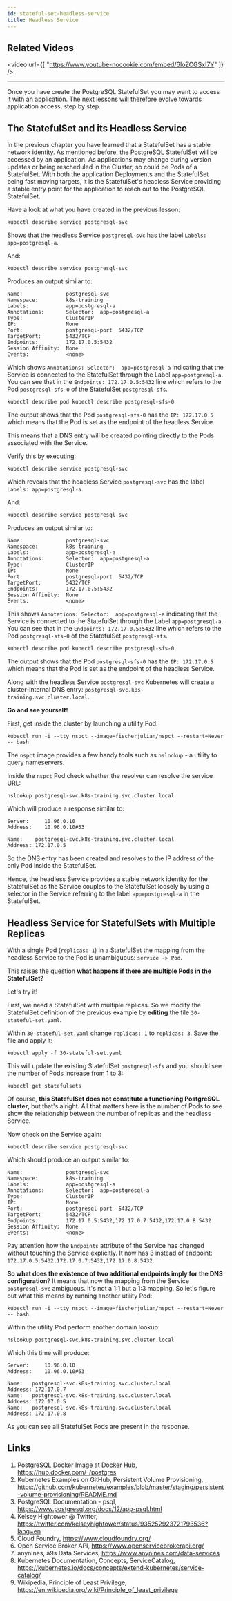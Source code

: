 ```yaml
---
id: stateful-set-headless-service
title: Headless Service
---
```


## Related Videos
<video
  url={[
    "https://www.youtube-nocookie.com/embed/6IoZCGSxI7Y"
  ]}
/>

---

Once you have create the PostgreSQL StatefulSet you may want to access it with an application. The next lessons will therefore evolve towards application access, step by step.

## The StatefulSet and its Headless Service

In the previous chapter you have learned that a StatefulSet has a stable network identity. As mentioned before, the PostgreSQL StatefulSet will be accessed by an application. As applications may change during version updates or being rescheduled in the Cluster, so could be Pods of a StatefulSet. With both the application Deployments and the StatefulSet being fast moving targets, it is the StatefulSet's headless Service providing a stable entry point for the application to reach out to the PostgreSQL StatefulSet.

Have a look at what you have created in the previous lesson:

    kubectl describe service postgresql-svc


Shows that the headless Service `postgresql-svc` has the label `Labels: app=postgresql-a`.

And:

    kubectl describe service postgresql-svc

Produces an output similar to:

    Name:              postgresql-svc
    Namespace:         k8s-training
    Labels:            app=postgresql-a
    Annotations:       Selector:  app=postgresql-a
    Type:              ClusterIP
    IP:                None
    Port:              postgresql-port  5432/TCP
    TargetPort:        5432/TCP
    Endpoints:         172.17.0.5:5432
    Session Affinity:  None
    Events:            <none>


Which shows `Annotations: Selector:  app=postgresql-a` indicating that the Service is connected to the StatefulSet through the Label `app=postgresql-a`. You can see that in the `Endpoints: 172.17.0.5:5432` line which refers to the Pod `postgresql-sfs-0` of the StatefulSet `postgresql-sfs`.

    kubectl describe pod kubectl describe postgresql-sfs-0

The output shows that the Pod `postgresql-sfs-0` has the `IP: 172.17.0.5` which means that the Pod is set as the endpoint of the headless Service.

This means that a DNS entry will be created pointing directly to the Pods associated with the Service.

Verify this by executing:

    kubectl describe service postgresql-svc

Which reveals that the headless Service `postgresql-svc` has the label `Labels: app=postgresql-a`.

And:

    kubectl describe service postgresql-svc

Produces an output similar to:

    Name:              postgresql-svc
    Namespace:         k8s-training
    Labels:            app=postgresql-a
    Annotations:       Selector:  app=postgresql-a
    Type:              ClusterIP
    IP:                None
    Port:              postgresql-port  5432/TCP
    TargetPort:        5432/TCP
    Endpoints:         172.17.0.5:5432
    Session Affinity:  None
    Events:            <none>


This shows `Annotations: Selector:  app=postgresql-a` indicating that the Service is connected to the StatefulSet through the Label `app=postgresql-a`. You can see that in the `Endpoints: 172.17.0.5:5432` line which refers to the Pod `postgresql-sfs-0` of the StatefulSet `postgresql-sfs`.

    kubectl describe pod kubectl describe postgresql-sfs-0

The output shows that the Pod `postgresql-sfs-0` has the `IP: 172.17.0.5` which means that the Pod is set as the endpoint of the headless Service.

Along with the headless Service `postgresql-svc` Kubernetes will create a cluster-internal DNS entry: `postgresql-svc.k8s-training.svc.cluster.local`.

**Go and see yourself!**

First, get inside the cluster by launching a utility Pod:

    kubectl run -i --tty nspct --image=fischerjulian/nspct --restart=Never -- bash

The `nspct` image provides a few handy tools such as `nslookup` - a utility to query nameservers.

Inside the `nspct` Pod check whether the resolver can resolve the service URL:

    nslookup postgresql-svc.k8s-training.svc.cluster.local

Which will produce a response similar to:

    Server:		10.96.0.10
    Address:	10.96.0.10#53

    Name:	 postgresql-svc.k8s-training.svc.cluster.local
    Address: 172.17.0.5

So the DNS entry has been created and resolves to the IP address of the only Pod inside the StatefulSet.

Hence, the headless Service provides a stable network identity for the StatefulSet as the Service couples to the StatefulSet loosely by using a selector in the Service referring to the label `app=postgresql-a` in the StatefulSet.

## Headless Service for StatefulSets with Multiple Replicas

With a single Pod (`replicas: 1`) in a StatefulSet the mapping from the headless Service to the Pod is unambiguous: `service -> Pod`.

This raises the question **what happens if there are multiple Pods in the StatefulSet?**

Let's try it!

First, we need a StatefulSet with multiple replicas. So we modify the StatefulSet definition of the previous example by **editing** the file `30-stateful-set.yaml`.

Within `30-stateful-set.yaml` change `replicas: 1` to `replicas: 3`. Save the file and apply it:

    kubectl apply -f 30-stateful-set.yaml

This will update the existing StatefulSet `postgresql-sfs` and you should see the number of Pods increase from 1 to 3:

    kubectl get statefulsets

Of course, **this StatefulSet does not constitute a functioning PostgreSQL cluster**, but that's alright. All that matters here is the number of Pods to see show the relationship between the number of replicas and the headless Service.

Now check on the Service again:

    kubectl describe service postgresql-svc

Which should produce an output similar to:

    Name:              postgresql-svc
    Namespace:         k8s-training
    Labels:            app=postgresql-a
    Annotations:       Selector:  app=postgresql-a
    Type:              ClusterIP
    IP:                None
    Port:              postgresql-port  5432/TCP
    TargetPort:        5432/TCP
    Endpoints:         172.17.0.5:5432,172.17.0.7:5432,172.17.0.8:5432
    Session Affinity:  None
    Events:            <none>

Pay attention how the `Endpoints` attribute of the Service has changed without touching the Service explicitly. It now has 3 instead of endpoint: `172.17.0.5:5432,172.17.0.7:5432,172.17.0.8:5432`.

**So what does the existence of two additional endpoints imply for the DNS configuration**? It means that now the mapping from the Service `postgresql-svc` ambiguous. It's not a 1:1 but a 1:3 mapping. So let's figure out what this means by running another utility Pod:

    kubectl run -i --tty nspct --image=fischerjulian/nspct --restart=Never -- bash

Within the utility Pod perform another domain lookup:

    nslookup postgresql-svc.k8s-training.svc.cluster.local

Which this time will produce:

    Server:		10.96.0.10
    Address:	10.96.0.10#53

    Name:	postgresql-svc.k8s-training.svc.cluster.local
    Address: 172.17.0.7
    Name:	postgresql-svc.k8s-training.svc.cluster.local
    Address: 172.17.0.5
    Name:	postgresql-svc.k8s-training.svc.cluster.local
    Address: 172.17.0.8

As you can see all StatefulSet Pods are present in the response.

## Links
1. PostgreSQL Docker Image at Docker Hub, https://hub.docker.com/_/postgres
2. Kubernetes Examples on GitHub, Persistent Volume Provisioning, https://github.com/kubernetes/examples/blob/master/staging/persistent-volume-provisioning/README.md
3. PostgreSQL Documentation - psql, https://www.postgresql.org/docs/12/app-psql.html
4. Kelsey Hightower @ Twitter, https://twitter.com/kelseyhightower/status/935252923721793536?lang=en
5. Cloud Foundry, https://www.cloudfoundry.org/
6. Open Service Broker API, https://www.openservicebrokerapi.org/
7. anynines, a9s Data Services, https://www.anynines.com/data-services
8. Kubernetes Documentation, Concepts, ServiceCatalog, https://kubernetes.io/docs/concepts/extend-kubernetes/service-catalog/
9. Wikipedia, Principle of Least Privilege, https://en.wikipedia.org/wiki/Principle_of_least_privilege
